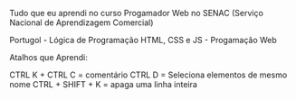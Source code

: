 Tudo que eu aprendi no curso Progamador Web no SENAC (Serviço Nacional de Aprendizagem Comercial)

Portugol - Lógica de Programação
HTML, CSS e JS - Progamação Web

Atalhos que Aprendi:

CTRL K + CTRL C = comentário 
CTRL D = Seleciona elementos de mesmo nome
CTRL + SHIFT + K = apaga uma linha inteira
